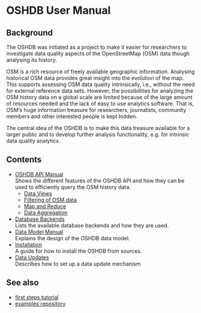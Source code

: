 OSHDB User Manual
=================

Background
----------

The OSHDB was initiated as a project to make it easier for researchers to investigate data quality aspects of the OpenStreetMap (OSM) data though analysing its history.

OSM is a rich resource of freely available geographic information. Analysing historical OSM data provides great insight into the evolution of the map. This supports assessing OSM data quality intrinsically, i.e., without the need for external reference data sets. However, the possibilities for analyzing the OSM history data on a global scale are limited because of the large amount of resources needed and the lack of easy to use analytics software. That is, OSM’s huge information treasure for researchers, journalists, community members and other interested people is kept hidden.

The central idea of the OSHDB is to make this data treasure available for a larger public and to develop further analysis functionality, e.g. for intrinsic data quality analytics.

Contents
--------

* [OSHDB API Manual](api.md)<br>
  Shows the different features of the OSHDB API and how they can be used to efficiently query the OSM history data.
  * [Data Views](views.md)
  * [Filtering of OSM data](filters.md)
  * [Map and Reduce](map-reduce.md)
  * [Data Aggregation](aggregation.md)
* [Database Backends](database-backends.md)<br>
  Lists the available database backends and how they are used.
* [Data Model Manual](data-model.md)<br>
  Explains the design of the OSHDB data model.
* [Installation](installation.md)<br>
  A guide for how to install the OSHDB from sources.
* [Data Updates](dataupdate.md)<br>
  Describes how to set up a data update mechanism

See also
--------

* [first steps tutorial](../first-steps)
* [examples repository](https://gitlab.gistools.geog.uni-heidelberg.de/giscience/big-data/ohsome/oshdb-examples)

